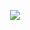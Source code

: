 <p align="center">
  <img src="https://avatars1.githubusercontent.com/u/1116146?s=460&v=4"></img>
</p>

